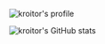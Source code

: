 ![kroitor's profile](https://github-profile-trophy.vercel.app/?username=kroitor&theme=juicyfresh&theme=onedark&column=4&margin-w=18&margin-h=18)

![kroitor's GitHub stats](https://github-readme-stats.vercel.app/api?username=kroitor&show_icons=true&theme=dark&bg_color=90,000000,993333)
